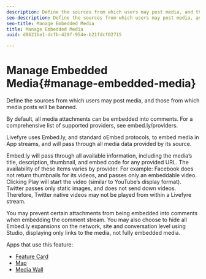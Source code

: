 ```yaml
---
description: Define the sources from which users may post media, and those from which media posts will be banned.
seo-description: Define the sources from which users may post media, and those from which media posts will be banned.
seo-title: Manage Embedded Media
title: Manage Embedded Media
uuid: d8621be1-dcfb-429f-954e-b21fdcf02715

---
```


# Manage Embedded Media{#manage-embedded-media}

Define the sources from which users may post media, and those from which media posts will be banned.

By default, all media attachments can be embedded into comments. For a comprehensive list of supported providers, see embed.ly/providers.

Livefyre uses Embed.ly, and standard oEmbed protocols, to embed media in App streams, and will pass through all media data provided by its source.

Embed.ly will pass through all available information, including the media’s title, description, thumbnail, and embed code for any provided URL. The availability of these items varies by provider. For example: Facebook does not return thumbnails for its videos, and passes only an embeddable video. Clicking Play will start the video (similar to YouTube’s display format). Twitter passes only static images, and does not send down videos. Therefore, Twitter native videos may not be played from within a Livefyre stream.

You may prevent certain attachments from being embedded into comments when embedding the comment stream. You may also choose to hide all Embed.ly expansions on the network, site and conversation level using Studio, displaying only links to the media, not fully embedded media.

Apps that use this feature:

* [Feature Card](/help/using/c-about-apps/c-feature-card-app/c-feature-card-app.md#c_feature_card_app) 
* [Map](/help/using/c-about-apps/c-map-app/c-map-app.md#c_map_app) 
* [Media Wall](/help/using/c-about-apps/c-media-wall-app/c-media-wall-app.md#c_media_wall_app)

